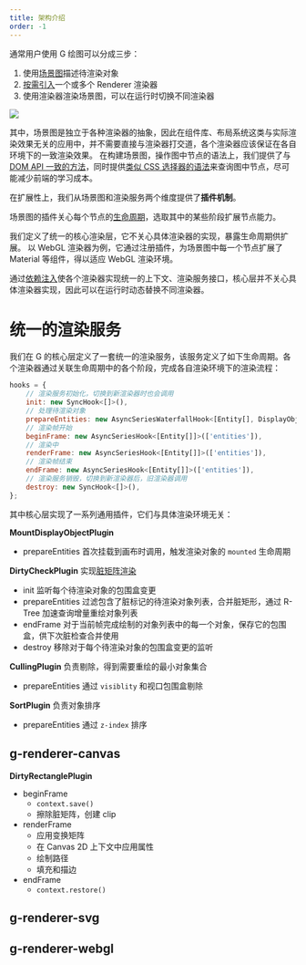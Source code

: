 ```yaml
---
title: 架构介绍
order: -1
---
```


通常用户使用 G 绘图可以分成三步：

1. 使用[场景图](/zh/docs/guide/diving-deeper/scenegraph)描述待渲染对象
2. [按需引入](zh/docs/guide/diving-deeper/switch-renderer)一个或多个 Renderer 渲染器
3. 使用渲染器渲染场景图，可以在运行时切换不同渲染器

![](https://gw.alipayobjects.com/mdn/rms_6ae20b/afts/img/A*PAufRYPbf4UAAAAAAAAAAAAAARQnAQ)

其中，场景图是独立于各种渲染器的抽象，因此在组件库、布局系统这类与实际渲染效果无关的应用中，并不需要直接与渲染器打交道，各个渲染器应该保证在各自环境下的一致渲染效果。
在构建场景图，操作图中节点的语法上，我们提供了与 [DOM API 一致的方法](/zh/docs/api/display-object#添加删除节点)，同时提供[类似 CSS 选择器的语法](/zh/docs/api/display-object#高级查询)来查询图中节点，尽可能减少前端的学习成本。

在扩展性上，我们从场景图和渲染服务两个维度提供了**插件机制**。

场景图的插件关心每个节点的[生命周期](/zh/docs/guide/advanced-topics/container)，选取其中的某些阶段扩展节点能力。

我们定义了统一的核心渲染层，它不关心具体渲染器的实现，暴露生命周期供扩展。
以 WebGL 渲染器为例，它通过注册插件，为场景图中每一个节点扩展了 Material 等组件，得以适应 WebGL 渲染环境。

通过[依赖注入](/zh/docs/guide/advanced-topics/container)使各个渲染器实现统一的上下文、渲染服务接口，核心层并不关心具体渲染器实现，因此可以在运行时动态替换不同渲染器。

# 统一的渲染服务

我们在 G 的核心层定义了一套统一的渲染服务，该服务定义了如下生命周期。各个渲染器通过关联生命周期中的各个阶段，完成各自渲染环境下的渲染流程：

```js
hooks = {
    // 渲染服务初始化，切换到新渲染器时也会调用
    init: new SyncHook<[]>(),
    // 处理待渲染对象
    prepareEntities: new AsyncSeriesWaterfallHook<[Entity[], DisplayObject]>(['entities', 'root']),
    // 渲染帧开始
    beginFrame: new AsyncSeriesHook<[Entity[]]>(['entities']),
    // 渲染中
    renderFrame: new AsyncSeriesHook<[Entity[]]>(['entities']),
    // 渲染帧结束
    endFrame: new AsyncSeriesHook<[Entity[]]>(['entities']),
    // 渲染服务销毁，切换到新渲染器后，旧渲染器调用
    destroy: new SyncHook<[]>(),
};
```

其中核心层实现了一系列通用插件，它们与具体渲染环境无关：

**MountDisplayObjectPlugin**

- prepareEntities 首次挂载到画布时调用，触发渲染对象的 `mounted` 生命周期

**DirtyCheckPlugin** 实现[脏矩阵渲染](/zh/docs/guide/advanced-topics/performance-optimization#脏矩形渲染)

- init 监听每个待渲染对象的包围盒变更
- prepareEntities 过滤包含了脏标记的待渲染对象列表，合并脏矩形，通过 R-Tree 加速查询增量重绘对象列表
- endFrame 对于当前帧完成绘制的对象列表中的每一个对象，保存它的包围盒，供下次脏检查合并使用
- destroy 移除对于每个待渲染对象的包围盒变更的监听

**CullingPlugin** 负责剔除，得到需要重绘的最小对象集合

- prepareEntities 通过 `visiblity` 和视口包围盒剔除

**SortPlugin** 负责对象排序

- prepareEntities 通过 `z-index` 排序

## g-renderer-canvas

**DirtyRectanglePlugin**

- beginFrame
  - `context.save()`
  - 擦除脏矩阵，创建 clip
- renderFrame
  - 应用变换矩阵
  - 在 Canvas 2D 上下文中应用属性
  - 绘制路径
  - 填充和描边
- endFrame
  - `context.restore()`

## g-renderer-svg

## g-renderer-webgl
